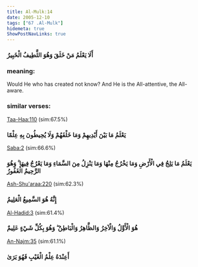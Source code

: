 ```yaml
---
title: Al-Mulk:14
date: 2005-12-10
tags: ["67 .Al-Mulk"]
hidemeta: true 
ShowPostNavLinks: true 
---
```

### أَلَا يَعْلَمُ مَنْ خَلَقَ وَهُوَ اللَّطِيفُ الْخَبِيرُ
### meaning: 
Would He who has created not know? And He is the All-attentive, the All-aware.
### similar verses: 

[Taa-Haa:110](/20/110) (sim:67.5%)

### يَعْلَمُ مَا بَيْنَ أَيْدِيهِمْ وَمَا خَلْفَهُمْ وَلَا يُحِيطُونَ بِهِ عِلْمًا

[Saba:2](/34/2) (sim:66.6%)

### يَعْلَمُ مَا يَلِجُ فِي الْأَرْضِ وَمَا يَخْرُجُ مِنْهَا وَمَا يَنْزِلُ مِنَ السَّمَاءِ وَمَا يَعْرُجُ فِيهَا ۚ وَهُوَ الرَّحِيمُ الْغَفُورُ

[Ash-Shu'araa:220](/26/220) (sim:62.3%)

### إِنَّهُ هُوَ السَّمِيعُ الْعَلِيمُ

[Al-Hadid:3](/57/3) (sim:61.4%)

### هُوَ الْأَوَّلُ وَالْآخِرُ وَالظَّاهِرُ وَالْبَاطِنُ ۖ وَهُوَ بِكُلِّ شَيْءٍ عَلِيمٌ

[An-Najm:35](/53/35) (sim:61.1%)

### أَعِنْدَهُ عِلْمُ الْغَيْبِ فَهُوَ يَرَىٰ
